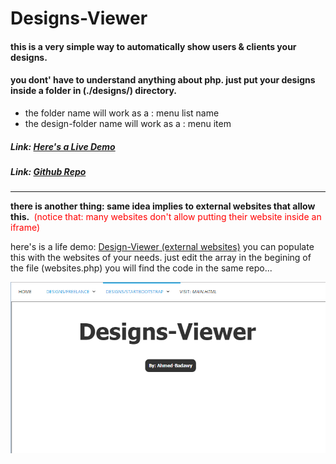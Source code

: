 # Designs-Viewer
#### this is a very simple way to automatically show users & clients your designs. 
#### you dont' have to understand anything about php. just put your designs inside a folder in (./designs/) directory. 

- the folder name will work as a : menu list name
- the design-folder name will work as a : menu item

##### Link:  [Here's a Live Demo](http://ahmed-badawy.com/projects/Designs-Viewer/)
##### Link:  [Github Repo](https://github.com/Ahmed-Badawy/Designs-Viewer)

---

<strong>there is another thing: same idea implies to external websites that allow this. </strong></h3>
<span style="color: #ff0000;">(notice that: many websites don't allow putting their website inside an iframe) </span>

here's is a life demo: <a href="http://ahmed-badawy.com/projects/Designs-Viewer/websites.php" target="_blank">Design-Viewer (external websites)</a>
you can populate this with the websites of your needs. just edit the array in the begining of the file (websites.php)
you will find the code in the same repo...

![An Image](./img.png)


